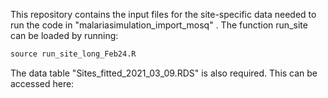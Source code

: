 This repository contains the input files for the site-specific data needed to run the code in "malariasimulation_import_mosq" . The function run_site can be loaded by running: 

```R
source run_site_long_Feb24.R
```

The data table "Sites_fitted_2021_03_09.RDS" is also required. This can be accessed here:

